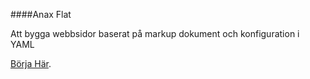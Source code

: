 ####Anax Flat

Att bygga webbsidor baserat på markup dokument och konfiguration i YAML

[Börja Här](http://dbwebb.se/kunskap/bygg-me-sida-med-anax-flat).
